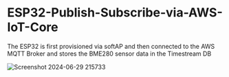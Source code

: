 # ESP32-Publish-Subscribe-via-AWS-IoT-Core
The ESP32 is first provisioned via softAP and then connected to the AWS MQTT Broker and stores the BME280 sensor 
data in the Timestream DB


![Screenshot 2024-06-29 215733](https://github.com/theom4/ESP32-Publish-Subscribe-via-AWS-IoT-Core/assets/154817034/6dbf73f0-41b4-4c64-a638-eb6c2111f6a9)
